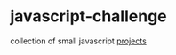 # javascript-challenge
collection of small javascript [projects](https://atatarov.github.io/javascript-challenge/)
